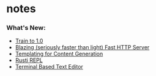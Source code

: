 notes
=====


### What's New:

+ [Train to 1.0](http://blog.rust-lang.org/2014/12/12/1.0-Timeline.html)
+ [Blazing (seriously faster than light) Fast HTTP Server](https://github.com/hyperium/hyper)
+ [Templating for Content Generation](http://rustache.github.io/)
+ [Rusti REPL](https://github.com/murarth/rusti)
+ [Terminal Based Text Editor](https://github.com/gchp/iota)


